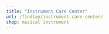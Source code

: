 ```yaml
---
title: "Instrument Care Center"
url: /findlay/instrument-care-center/
shop: musical instrument
---
```

